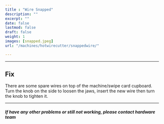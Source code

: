 ```yaml
---
title : "Wire Snapped"
description: ""
excerpt: ""
date: false
lastmod: false
draft: false
weight: 1
images: [snapped.jpeg]
url: "/machines/hotwirecutter/snappedwire/"

---
```

---

## Fix

There are some spare wires on top of the machine/swipe card cupboard. Turn the knob on the side to loosen the jaws, insert the new wire then turn the knob to tighten it.

---

##### If have any other problems or still not working, please contact hardware team